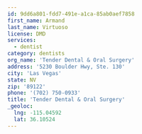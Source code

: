 ```yaml
---
id: 9dd6a801-fdd7-491e-a1ca-85ab0aef7858
first_name: Armand
last_name: Virtuoso
license: DMD
services:
  - dentist
category: dentists
org_name: 'Tender Dental & Oral Surgery'
address: '5230 Boulder Hwy, Ste. 130'
city: 'Las Vegas'
state: NV
zip: '89122'
phone: '(702) 750-0933'
title: 'Tender Dental & Oral Surgery'
_geoloc:
  lng: -115.04592
  lat: 36.10524
---
```

